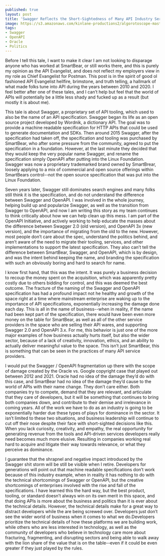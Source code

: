 ```yaml
---
published: true
layout: post
title: 'Swagger Reflects the Short-Sightedness of Many API Industry Service Providers'
image: https://s3.amazonaws.com/kinlane-productions2/algorotoscope-master/braceros-domingo-ulloa-dinosaur-stepping-on-lego.jpg
tags:
- Swagger
- OpenAPI
- Oracle
- Politics
---
```

Before I tell this tale, I want to make it clear I am not looking to disparage anyone who has worked at SmartBear, or still works there, and this is purely my opinion as the API Evangelist, and does not reflect my employers view in my role as Chief Evangelist for Postman. This post is in the spirit of good ol fashioned API Evangelist hellfire, brimstone, and truth telling, a hallmark of what made folks tune into API during the years between 2010 and 2020. I feel better after one of these tales, and I can’t help but feel that the world of APIs will potentially be a little less shady and fucked up as a result (but mostly it is about me).

This tale is about Swagger, a proprietary set of API tooling, which used to also be the name of an API specification. Swagger began its life as an open source project developed by Wordnik, a dictionary API. The goal was to provide a machine readable specification for HTTP APIs that could be used to generate documentation and SDKs. Then around 2015 Swagger, after the specification had taken off, the specification and tooling was purchased by SmartBear, who after some pressure from the community, agreed to put the specification in a foundation. However, at the last minute they decided that they would keep the very popular name Swagger, and rename the specification simply OpenAPI after putting into the Linux Foundation. Swagger was now a proprietary trademarked brand owned by SmartBrear, loosely applying to a mix of commercial and open source offerings within SmartBears control--not the open source specification that was put into the Linux Foundation.

Seven years later, Swagger still dominates search engines and many folks still think it is the specification, and do not understand the difference between Swagger and OpenAPI. I was involved in the whole journey, helping build up and popularize Swagger, as well as the transition from Swagger to OpenAPI, and now I am writing this story as my team continues to think critically about how we can help clean up this mess. I am part of the OpenAPI Initiative, and actively working to help educate the masses about the difference between Swagger 2.0 (old version), and OpenAPI 3x (new version), and the importance of migrating from the old to the new. However, most people don’t care about the spec, understand the politics behind, and aren’t aware of the need to migrate their tooling, services, and other implementations to support the latest specification. They also can’t tell the difference between SmartBear, Swagger, and OpenAPI, which is by design, and was the intent behind keeping the name, and branding the specification with such an obviously boring and hard to search for name.

I know first hand, that this was the intent. It was purely a business decision to recoup the money spent on the acquisition, which was apparently pretty costly due to others bidding for control, and this was deemed the best outcome. The fracture of the naming of the Swagger and OpenAPI specification has had a profound impact not he healthy and growth of the space right at a time where mainstream enterprise are waking up to the importance of API specifications, exponentially increasing the damage done each day. This is all in the name of business--when in reality, if the name had been kept part of the specification, there would have been even more money on the table for SmartBear, as well as all of the other service providers in the space who are selling their API wares, and supporting Swagger 2.0 and OpenAPI 3.x. For me, this behavior is just one of the more major examples of how business actually hurts itself, but also the wider sector, because of a lack of creativity, innovation, ethics, and an ability to actually deliver meaningful value to the space. This isn’t just SmartBear, this is something that can be seen in the practices of many API service providers.

I would put the Swagger / OpenAPI fragmentation up there with the scope of damage created by the Oracle vs. Google copyright case that played out between 2012 and 2021. Oracle had no idea of the damage they’d do with this case, and SmartBear had no idea of the damage they’d cause to the world of APIs with their name change. They don’t care either. Both companies try to compete, demand that they are relevant, and articulate that they care of developers, but it will be something that continues to bring both companies down, and contribute to their demise and irrelevance in coming years. All of the work we have to do as an industry is going to be exponentially harder due these types of plays for dominance in the sector. It isn’t limited to these two situations, and business leadership will continue to cut off their nose despite their face with short-sighted decisions like this. When you lack curiosity, creativity, and empathy, the real opportunity for generating revenue from the tools and API-driven services developers really need becomes much more elusive. Resulting in companies working real hard to acquire and litigate their way towards relevance, or what they perceive as dominance.

I guarantee that the shrapnel and negative impact introduced by the Swagger shit storm will be still be visible when I retire. Developers for generations will point out that machine readable specifications don’t work because of this industry example, when in reality it has nothing to do with the technical shortcomings of Swagger or OpenAPI, but the creative shortcomings of enterprises involved with the rise and fall of the specifications. I have learned this the hard way, but the best product, tooling, or standard doesn’t always win on its own merit in this space, and that doing APIs is more about the business and politics than it is ever about the technical details. However, the technical details make for a great way to distract developers while the are being screwed over. Developers just don’t see the wider world of business when it comes to what we do.Developers prioritize the technical details of how these platforms we are building work, while others who are less interested in technology, as well as the community of developers who believe in technology care more about fracturing, fragmenting, and disrupting sectors and being able to walk away with the lion share of the value that is on the table--even if it could be even greater if they just played by the rules.
